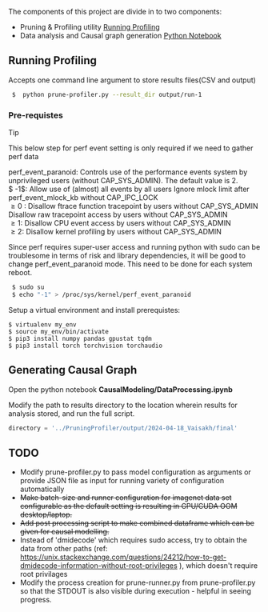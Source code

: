 The components of this project are divide in to two components:

* Pruning & Profiling utility [Running Profiling](#running-profiling)
* Data analysis and  Causal graph generation [Python Notebook](#generating_causal_graph)

## Running Profiling

Accepts one command line argument to store results files(CSV and output)

```bash
 $  python prune-profiler.py --result_dir output/run-1
```

### Pre-requistes 

> [!TIP]
> This below step for perf event setting is only required if we need to gather perf data
>
> perf_event_paranoid:
> Controls use of the performance events system by unprivileged users (without CAP_SYS_ADMIN). The default value is 2. <br/>
> $ -1$: Allow use of (almost) all events by all users Ignore mlock limit after perf_event_mlock_kb without CAP_IPC_LOCK<br/>
> $\ge 0$ : Disallow ftrace function tracepoint by users without CAP_SYS_ADMIN Disallow raw tracepoint access by users without CAP_SYS_ADMIN<br/>
> $\ge 1$: Disallow CPU event access by users without CAP_SYS_ADMIN<br/>
> $\ge 2$: Disallow kernel profiling by users without CAP_SYS_ADMIN<br/>


Since perf requires super-user access and running python with sudo can be troublesome in terms of risk and library dependencies, it will be good to change perf_event_paranoid mode. This need to be done for each system reboot. 
```bash
 $ sudo su
 $ echo "-1" > /proc/sys/kernel/perf_event_paranoid
```

Setup a virtual environment and install prerequistes:
```
$ virtualenv my_env
$ source my_env/bin/activate
$ pip3 install numpy pandas gpustat tqdm
$ pip3 install torch torchvision torchaudio
```

## Generating Causal Graph

Open the python notebook **CausalModeling/DataProcessing.ipynb**

Modify the path to results directory to the location wherein results for analysis stored, and run the full script.

```python
directory = '../PruningProfiler/output/2024-04-18_Vaisakh/final'
```

## TODO

* Modify prune-profiler.py to pass model configuration as arguments or  provide JSON file as input for running variety of configuration automatically
* ~~Make batch-size and runner configuration for imagenet data set configurable as the default setting is resulting in GPU/CUDA OOM desktop/laptop.~~
* ~~Add post processing script to make combined dataframe which can be given for causal modelling.~~
* Instead of 'dmidecode' which requires sudo access, try to obtain the data from other paths (ref: https://unix.stackexchange.com/questions/24212/how-to-get-dmidecode-information-without-root-privileges ), which doesn't require root privilages
* Modify the process creation for prune-runner.py from prune-profiler.py so that the STDOUT is also visible during execution - helpful in seeing progress.
